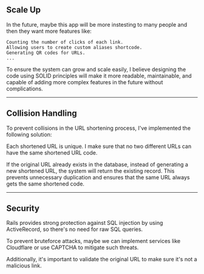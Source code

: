 ## Scale Up
In the future, maybe this app will be more instesting to many people and then they want more features like:

    Counting the number of clicks of each link.
    Allowing users to create custom aliases shortcode.
    Generating QR codes for URLs.
    ...
To ensure the system can grow and scale easily, I believe designing the code using SOLID principles will make it more readable, maintainable, and capable of adding more complex features in the future without complications.

---
## Collision Handling
To prevent collisions in the URL shortening process, I've implemented the following solution:

Each shortened URL is unique. I make sure that no two different URLs can have the same shortened URL code.

If the original URL already exists in the database, instead of generating a new shortened URL, the system will return the existing record. This prevents unnecessary duplication and ensures that the same URL always gets the same shortened code.

---

## Security

Rails provides strong protection against SQL injection by using ActiveRecord, so there's no need for raw SQL queries.

To prevent bruteforce attacks, maybe we can implement services like Cloudflare or use CAPTCHA to mitigate such threats.

Additionally, it's important to validate the original URL to make sure it's not a malicious link.